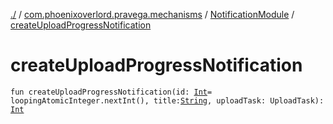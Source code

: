 [./](../../index.md) / [com.phoenixoverlord.pravega.mechanisms](../index.md) / [NotificationModule](index.md) / [createUploadProgressNotification](./create-upload-progress-notification.md)

# createUploadProgressNotification

`fun createUploadProgressNotification(id: `[`Int`](https://kotlinlang.org/api/latest/jvm/stdlib/kotlin/-int/index.html)` = loopingAtomicInteger.nextInt(), title: `[`String`](https://kotlinlang.org/api/latest/jvm/stdlib/kotlin/-string/index.html)`, uploadTask: UploadTask): `[`Int`](https://kotlinlang.org/api/latest/jvm/stdlib/kotlin/-int/index.html)